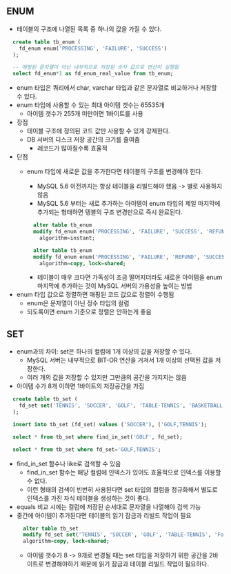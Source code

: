 ## ENUM
- 테이블의 구조에 나열된 목록 중 하나의 값을 가질 수 있다.

```sql
  create table tb_enum (
    fd_enum enum('PROCESSING', 'FAILURE', 'SUCCESS')
  );

  -- 매핑된 문자열이 아닌 내부적으로 저장된 숫자 값으로 연산이 실행됨
  select fd_enum*1 as fd_enum_real_value from tb_enum;
```
- enum 타입은 쿼리에서 char, varchar 타입과 같은 문자열로 비교하거나 저장할 수 있다.
- enum 타입에 사용할 수 있는 최대 아이템 갯수는 65535개
  - 아이템 갯수가 255개 미만이면 1바이트를 사용
- 장점
  - 테이블 구조에 정의된 코드 값만 사용할 수 있게 강제한다.
  - DB 서버의 디스크 저장 공간의 크기를 줄여줌
    - 레코드가 많아질수록 효율적
- 단점
  - enum 타입에 새로운 값을 추가한다면 테이블의 구조를 변경해야 한다.
    - MySQL 5.6 이전까지는 항상 테이블을 리빌드해야 했음 -> 별로 사용하지 않음
    - MySQL 5.6 부터는 새로 추가하는 아이템이 enum 타입의 제일 마지막에 추가되는 형태하면 텡블의 구조 변경만으로 즉시 완료된다.

    ```sql
      alter table tb_enum
      modify fd_enum enum('PROCESSING', 'FAILURE', 'SUCCESS', 'REFUND'),
        algorithm=instant;

      alter table tb_enum
      modify fd_enum enum('PROCESSING', 'FAILURE', 'REFUND', 'SUCCESS'),
        algorithm=copy, lock=shared;
    ```
    - 테이블이 매우 크다면 가독성이 조금 떨어지더라도 새로운 아이템을 enum 마지막에 추가하는 것이 MySQL 서버의 가용성을 높이는 방법
- enum 타입 값으로 정렬하면 매핑된 코드 값으로 정렬이 수행됨
  - enum은 문자열이 아닌 정수 타입의 컬럼
  - 되도록이면 enum 기준으로 정렬은 안하는게 좋음

## SET
- enum과의 차이: set은 하나의 컬럼에 1개 이상의 값을 저장할 수 있다.
  - MySQL 서버는 내부적으로 BIT-OR 연산을 거쳐서 1개 이상의 선택된 값을 저장한다.
  - 여러 개의 값을 저장할 수 있지만 그만큼의 공간을 가지지는 않음
- 아이템 수가 8개 이하면 1바이트의 저장공간을 가짐

```sql
  create table tb_set (
    fd_set set('TENNIS', 'SOCCER', 'GOLF', 'TABLE-TENNIS', 'BASKETBALL', 'BILLIARD')
  );

  insert into tb_set (fd_set) values ('SOCCER'), ('GOLF,TENNIS');

  select * from tb_set where find_in_set('GOLF', fd_set);

  select * from tb_set where fd_set='GOLF,TENNIS';
```
- find_in_set 함수나 like로 검색할 수 있음
  - find_in_set 함수는 해당 컬럼에 인덱스가 있어도 효율적으로 인덱스를 이용할 수 없다.
  - 이런 형태의 검색이 빈번히 사용된다면 set 타입의 컬럼을 정규화해서 별도로 인덱스를 가진 자식 테이블을 생성하는 것이 좋다.
- equals 비교 시에는 컬럼에 저장된 순서대로 문자열을 나열해야 검색 가능
- 중간에 아이템이 추가된다면 테이블의 읽기 잠금과 리빌드 작업이 필요
  ```sql
    alter table tb_set
    modify fd_set set('TENNIS', 'SOCCER', 'GOLF', 'TABLE-TENNIS', 'Football', 'BASKETBALL', 'BILLIARD'),
    algorithm=copy, lock=shared;
  ```
  - 아이템 갯수가 8 -> 9개로 변경될 때는 set 타입을 저장하기 위한 공간을 2바이트로 변경해야하기 때문에 읽기 잠금과 테이블 리빌드 작업이 필요하다.
